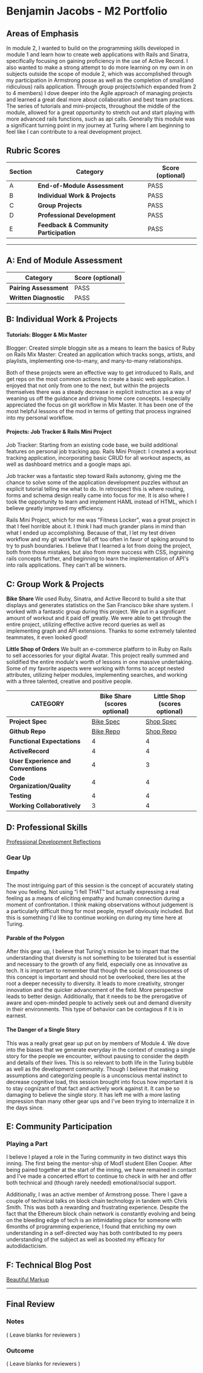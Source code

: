 # Benjamin Jacobs - M2 Portfolio

## Areas of Emphasis

In module 2, I wanted to build on the programming skills developed in module 1 and learn how to create web applications with Rails and Sinatra, 
specifically focusing on gaining proficiency in the use of Active Record. I also wanted to make a strong attempt to do more learning on my own 
in on subjects outside the scope of module 2, which was accomplished through my participation in Armstrong posse as
well as the completion of small(and ridiculous) rails application. Through group projects(which expanded from 2 to 4 members) I dove deeper 
into the Agile approach of managing projects and learned a great deal more about collaboration and best team practices. The series 
of tutorials and mini-projects, throughout the middle of the module, allowed for a great opportunity to stretch out and start 
playing with more advanced rails functions, such as api calls. Generally this module was a significant turning point in my journey at
Turing where I am beginning to feel like I can contribute to a real development project.


## Rubric Scores


| Section | Category | Score (optional) |
| --- | ----- | --- |
| A | **End-of-Module Assessment** | PASS |
| B | **Individual Work & Projects** | PASS |
| C | **Group Projects** | PASS |
| D | **Professional Development** | PASS |
| E | **Feedback & Community Participation** | PASS |

-----------------------

## A: End of Module Assessment

| Category | Score (optional) |
| ----- | --- |
| **Pairing Assessment** | PASS |
| **Written Diagnostic** | PASS |

## B: Individual Work & Projects


#### Tutorials: Blogger & Mix Master
Blogger: Created simple bloggin site as a means to learn the basics of Ruby on Rails
Mix Master: Created an application which tracks songs, artists, and playlists, implementing one-to-many, and many-to-many relationships.
 
Both of these projects were an effective way to get introduced to Rails, and get reps on the most common actions to
create a basic web application. I enjoyed that not only from one to the next, but within the projects themselves there
was a steady decrease in explicit instruction as a way of weaning us off the guidance and driving home core concepts. I especially
appreciated the focus on git workflow in Mix Master. It has been one of the most helpful lessons of the mod in terms of
getting that process ingrained into my personal workflow.

#### Projects: Job Tracker & Rails Mini Project
Job Tracker: Starting from an existing code base, we build additional features on personal job tracking app. 
Rails Mini Project: I created a workout tracking application, incorporating basic CRUD for all workout aspects, as well as dashboard metrics and a google maps api.

Job tracker was a fantastic step toward Rails autonomy, giving me the chance to solve some of the application development puzzles
without an explicit tutorial telling me what to do. In retrospect this is where routing, forms and schema design really came into focus for me.
It is also where I took the opportunity to learn and implement HAML instead of HTML, which I believe greatly improved my efficiency.

Rails Mini Project, which for me was "Fitness Locker", was a great project in that I feel horrible about it. I think I had much grander plans in mind
than what I ended up accomplishing. Because of that, I let my test driven workflow and my git workflow fall off too often in favor of spiking around
to try to push boundaries. I believe that I learned a lot from doing the project, both from those mistakes, but also from more success with CSS, ingraining
rails concepts further, and beginning to learn the implementation of API's into rails applications. They can't all be winners.

## C: Group Work & Projects

**Bike Share** 
We used Ruby, Sinatra, and Active Record to build a site that displays and generates statistics on the San Francisco bike share system.
I worked with a fantastic group during this project. We put in a significant amount of workout and it paid off greatly. We were able
to get through the entire project, utilizing effective active record queries as well as implementing graph and API extensions. Thanks
to some extremely talented teammates, it even looked good!

**Little Shop of Orders** 
We built an e-commerce platform to in Ruby on Rails to sell accessories for your digital Avatar.
This project really summed and solidified the entire module's worth of lessons in one massive undertaking. 
Some of my favorite aspects were working with forms to accept nested attributes, utilizing helper modules,
implementing searches, and working with a three talented, creative and positive people.

| CATEGORY | Bike Share (scores optional) | Little Shop (scores optional) |
| --- | --- | --- |
| **Project Spec** | [Bike Spec](https://github.com/turingschool/bike-share) | [Shop Spec](http://backend.turing.io/module2/projects/little_shop) |
| **Github Repo** | [Bike Repo](https://github.com/Benjaminpjacobs/bike-share) | [Shop Repo](https://github.com/Benjaminpjacobs/little-shop) |
| **Functional Expectations** | 4 | 4 |
| **ActiveRecord** | 4 | 4 |
| **User Experience and Conventions** | 4 | 3 |
| **Code Organization/Quality** | 4 | 4 |
| **Testing** | 4 | 4 |
| **Working Collaboratively** | 3 | 4 |


## D: Professional Skills

[Professional Development Reflections](https://github.com/turingschool/career-development-curriculum/blob/master/deliverable_submissions/1703-b/benjamin_philip_jacobs.md)

### Gear Up

#### Empathy

The most intriguing part of this session is the concept of accurately stating how you feeling. Not using “i fell THAT” but actually expressing a real feeling as a means of eliciting empathy and human connection during a moment of confrontation. I think making observations without judgement is a particularly difficult thing for most people, myself obviously included. But this is something I'd like to continue working on during my time here at Turing.

#### Parable of the Polygon

After this gear up, I believe that Turing's mission be to impart that the understanding that diversity is not something to be tolerated but is essential and necessary to the growth of any field, especially one as innovative as tech. It is important to remember that though the social consciousness of this concept is important and should not be overlooked, there lies at the root a deeper necessity to diversity. It leads to more creativity, stronger innovation and the quicker advancement of the field. More perspective leads to better design. Additionally, that it needs to be the prerogative of aware and open-minded people to actively seek out and demand diversity in their environments. This type of behavior can be contagious if it is in earnest. 

#### The Danger of a Single Story

This was a really great gear up put on by members of Module 4. We dove into the biases that we generate everyday in the context of creating a single story for the people we encounter, without pausing
to consider the depth and details of their lives. This is so relevant to both life in the Turing bubble as well as the development community. Though I believe that making assumptions and categorizing
people is a unconscious mental instinct to decrease cognitive load, this session brought into focus how important it is to stay cognizant of that fact and actively work against it. It can be so damaging
to believe the single story. It has left me with a more lasting impression than many other gear ups and I've been trying to internalize it in the days since.

## E: Community Participation

### Playing a Part

I believe I played a role in the Turing community in two distinct ways this inning. The first being the mentor-ship of Mod1 student Ellen Cooper. After being paired together at the start of the inning, we have remained in contact and I've made a concerted effort to continue to check in with her and offer both technical and (though rarely needed) emotional/social support.

Additionally, I was an active member of Armstrong posse. There I gave a couple of technical talks on block chain technology in tandem with Chris Smith. This was both a rewarding and frustrating experience. Despite the fact that the Ethereum block chain network is constantly evolving and being on the bleeding edge of tech is an intimidating place for someone with 6months of programming experience, I found that enriching my own understanding in a self-directed way has both contributed to my peers understanding of the subject as well as boosted my efficacy for autodidacticism.

## F: Technical Blog Post

[Beautiful Markup](https://gist.github.com/Benjaminpjacobs/3ef274826030ed14c20a159eb5f574c4)

------------------

## Final Review

### Notes

( Leave blanks for reviewers )

### Outcome

( Leave blanks for reviewers )